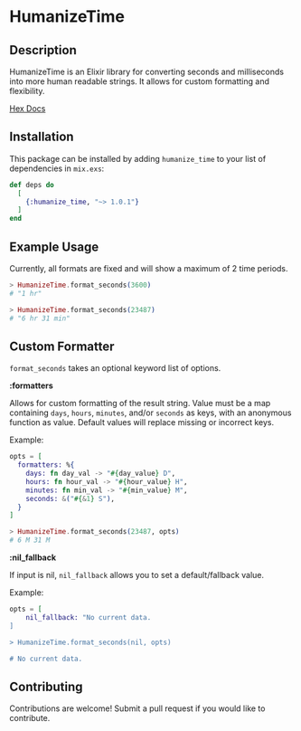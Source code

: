 # HumanizeTime

## Description
HumanizeTime is an Elixir library for converting seconds and milliseconds into more human readable strings. It allows for custom formatting and flexibility.  

[Hex Docs](https://hexdocs.pm/humanize_time)

## Installation

This package can be installed by adding `humanize_time` to your list of dependencies in `mix.exs`:

```elixir
def deps do
  [
    {:humanize_time, "~> 1.0.1"}
  ]
end
```

## Example Usage
Currently, all formats are fixed and will show a maximum of 2 time periods.

```elixir
> HumanizeTime.format_seconds(3600)
# "1 hr"

> HumanizeTime.format_seconds(23487)
# "6 hr 31 min"
```

## Custom Formatter
`format_seconds` takes an optional keyword list of options.

**:formatters** 

Allows for custom formatting of the result string. Value must be a map containing `days`, `hours`, `minutes`, and/or `seconds` as keys, with an anonymous function as value.
Default values will replace missing or incorrect keys.

Example:
```elixir
opts = [
  formatters: %{
    days: fn day_val -> "#{day_value} D",
    hours: fn hour_val -> "#{hour_value} H",
    minutes: fn min_val -> "#{min_value} M",
    seconds: &("#{&1} S"),
  }
]

> HumanizeTime.format_seconds(23487, opts)
# 6 M 31 M
```

**:nil_fallback**

If input is nil, `nil_fallback` allows you to set a default/fallback value. 

Example:
```elixir
opts = [
	nil_fallback: "No current data.
]

> HumanizeTime.format_seconds(nil, opts)

# No current data.
```

## Contributing
Contributions are welcome! Submit a pull request if you would like to contribute.

